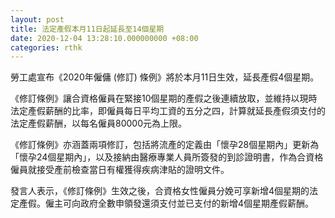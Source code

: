 ```yaml
---
layout: post
title: 法定產假本月11日起延長至14個星期
date: 2020-12-04 13:28:10.000000000 +08:00
categories: rthk
---
```


勞工處宣布《2020年僱傭 (修訂) 條例》將於本月11日生效，延長產假4個星期。

《修訂條例》讓合資格僱員在緊接10個星期的產假之後連續放取，並維持以現時法定產假薪酬的比率，即僱員每日平均工資的五分之四，計算就延長產假須支付的法定產假薪酬，以每名僱員80000元為上限。 　　

《修訂條例》亦涵蓋兩項修訂，包括將流產的定義由「懷孕28個星期內」更新為「懷孕24個星期內」，以及接納由醫療專業人員所簽發的到診證明書，作為合資格僱員就接受產前檢查當日有權獲得疾病津貼的證明文件。

發言人表示，《修訂條例》生效之後，合資格女性僱員分娩可享新增4個星期的法定產假。僱主可向政府全數申領發還須支付並已支付的新增4個星期產假薪酬。
